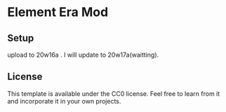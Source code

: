 # Element Era Mod

## Setup

upload to 20w16a . I will update to 20w17a(waitting).

## License

This template is available under the CC0 license. Feel free to learn from it and incorporate it in your own projects.
